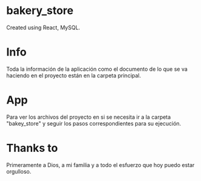 # bakery_store
Created using React, MySQL.

# Info
Toda la información de la aplicación como el documento de lo que se va haciendo en el proyecto están en la carpeta principal.

# App
Para ver los archivos del proyecto en si se necesita ir a la carpeta "bakey_store" y seguir los pasos correspondientes para su ejecución.

# Thanks to
Primeramente a Dios, a mi familia y a todo el esfuerzo que hoy puedo estar orgulloso.
